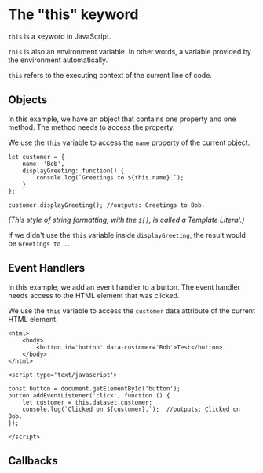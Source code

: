 # The "this" keyword

`this` is a keyword in JavaScript.

`this` is also an environment variable. In other words, a variable provided by the environment automatically.

`this` refers to the executing context of the current line of code.

## Objects

In this example, we have an object that contains one property and one method.  The method needs to access the property.  

We use the `this` variable to access the `name` property of the current object.

```
let customer = {
	name: 'Bob',
	displayGreeting: function() {
		console.log(`Greetings to ${this.name}.`);
	}
};

customer.displayGreeting(); //outputs: Greetings to Bob.
```
_(This style of string formatting, with the `$[]`, is called a Template Literal.)_

If we didn't use the `this` variable inside `displayGreeting`, the result would be `Greetings to .`.

## Event Handlers

In this example, we add an event handler to a button.  The event handler needs access to the HTML element that was clicked.

We use the `this` variable to access the `customer` data attribute of the current HTML element.

```
<html>
	<body>
		<button id='button' data-customer='Bob'>Test</button>
	</body>
</html>

<script type='text/javascript'>

const button = document.getElementById('button');
button.addEventListener('click', function () {
	let customer = this.dataset.customer;
	console.log(`Clicked on ${customer}.`);  //outputs: Clicked on Bob.
});

</script>
```

## Callbacks
